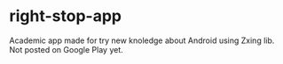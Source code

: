 # right-stop-app
Academic app made for try new knoledge about Android using Zxing lib. Not posted on Google Play yet.
